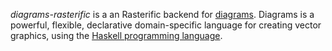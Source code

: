 _diagrams-rasterific_ is a an Rasterific backend for [diagrams]. Diagrams is a powerful,
flexible, declarative domain-specific language for creating vector graphics,
using the [Haskell programming language][haskell].

[diagrams]: http://projects.haskell.org/diagrams/
[haskell]: http://www.haskell.org/haskellwiki/Haskell